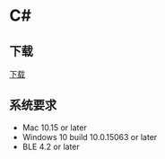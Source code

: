 # C\#

## 下载

[下载](https://app.brainco.cn/universal/crimson-sdk-prebuild/1.1.0/csharp/cs.zip)

## 系统要求

- Mac 10.15 or later
- Windows 10 build 10.0.15063 or later
- BLE 4.2 or later
